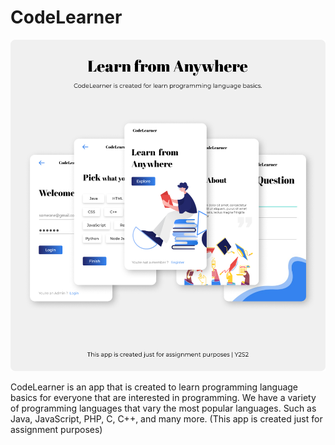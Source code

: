 # CodeLearner
 
![](app/src/main/res/drawable/CodeLearner.png)

CodeLearner is an app that is created to learn programming language basics for everyone that are interested in programming. We have a variety of programming languages that vary the most popular languages. Such as Java, JavaScript, PHP, C, C++, and many more. (This app is created just for assignment purposes)


